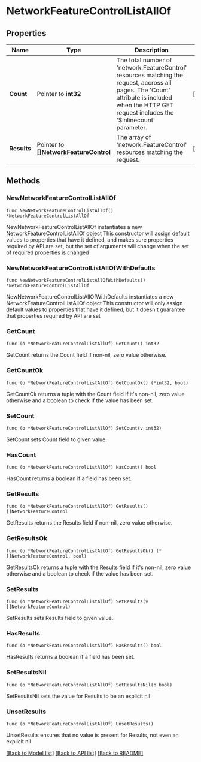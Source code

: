 # NetworkFeatureControlListAllOf

## Properties

Name | Type | Description | Notes
------------ | ------------- | ------------- | -------------
**Count** | Pointer to **int32** | The total number of &#39;network.FeatureControl&#39; resources matching the request, accross all pages. The &#39;Count&#39; attribute is included when the HTTP GET request includes the &#39;$inlinecount&#39; parameter. | [optional] 
**Results** | Pointer to [**[]NetworkFeatureControl**](NetworkFeatureControl.md) | The array of &#39;network.FeatureControl&#39; resources matching the request. | [optional] 

## Methods

### NewNetworkFeatureControlListAllOf

`func NewNetworkFeatureControlListAllOf() *NetworkFeatureControlListAllOf`

NewNetworkFeatureControlListAllOf instantiates a new NetworkFeatureControlListAllOf object
This constructor will assign default values to properties that have it defined,
and makes sure properties required by API are set, but the set of arguments
will change when the set of required properties is changed

### NewNetworkFeatureControlListAllOfWithDefaults

`func NewNetworkFeatureControlListAllOfWithDefaults() *NetworkFeatureControlListAllOf`

NewNetworkFeatureControlListAllOfWithDefaults instantiates a new NetworkFeatureControlListAllOf object
This constructor will only assign default values to properties that have it defined,
but it doesn't guarantee that properties required by API are set

### GetCount

`func (o *NetworkFeatureControlListAllOf) GetCount() int32`

GetCount returns the Count field if non-nil, zero value otherwise.

### GetCountOk

`func (o *NetworkFeatureControlListAllOf) GetCountOk() (*int32, bool)`

GetCountOk returns a tuple with the Count field if it's non-nil, zero value otherwise
and a boolean to check if the value has been set.

### SetCount

`func (o *NetworkFeatureControlListAllOf) SetCount(v int32)`

SetCount sets Count field to given value.

### HasCount

`func (o *NetworkFeatureControlListAllOf) HasCount() bool`

HasCount returns a boolean if a field has been set.

### GetResults

`func (o *NetworkFeatureControlListAllOf) GetResults() []NetworkFeatureControl`

GetResults returns the Results field if non-nil, zero value otherwise.

### GetResultsOk

`func (o *NetworkFeatureControlListAllOf) GetResultsOk() (*[]NetworkFeatureControl, bool)`

GetResultsOk returns a tuple with the Results field if it's non-nil, zero value otherwise
and a boolean to check if the value has been set.

### SetResults

`func (o *NetworkFeatureControlListAllOf) SetResults(v []NetworkFeatureControl)`

SetResults sets Results field to given value.

### HasResults

`func (o *NetworkFeatureControlListAllOf) HasResults() bool`

HasResults returns a boolean if a field has been set.

### SetResultsNil

`func (o *NetworkFeatureControlListAllOf) SetResultsNil(b bool)`

 SetResultsNil sets the value for Results to be an explicit nil

### UnsetResults
`func (o *NetworkFeatureControlListAllOf) UnsetResults()`

UnsetResults ensures that no value is present for Results, not even an explicit nil

[[Back to Model list]](../README.md#documentation-for-models) [[Back to API list]](../README.md#documentation-for-api-endpoints) [[Back to README]](../README.md)


